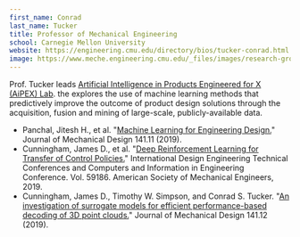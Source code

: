 ```yaml
---
first_name: Conrad
last_name: Tucker
title: Professor of Mechanical Engineering
school: Carnegie Mellon University
website: https://engineering.cmu.edu/directory/bios/tucker-conrad.html
image: https://www.meche.engineering.cmu.edu/_files/images/research-groups/tucker-group/conradt.png
---
```

Prof. Tucker leads [Artificial Intelligence in Products Engineered for X (AiPEX) Lab](https://www.meche.engineering.cmu.edu/faculty/aipex.html). the explores the use of machine learning methods that predictively improve the outcome of product design solutions through the acquisition, fusion and mining of large-scale, publicly-available data.
* Panchal, Jitesh H., et al. "[Machine Learning for Engineering Design.](https://asmedigitalcollection.asme.org/mechanicaldesign/article/141/11/110301/975227/Special-Issue-Machine-Learning-for-Engineering?)" Journal of Mechanical Design 141.11 (2019).
* Cunningham, James D., et al. "[Deep Reinforcement Learning for Transfer of Control Policies.](https://asmedigitalcollection.asme.org/IDETC-CIE/proceedings-abstract/IDETC-CIE2019/59186/V02AT03A003/1069764)" International Design Engineering Technical Conferences and Computers and Information in Engineering Conference. Vol. 59186. American Society of Mechanical Engineers, 2019.
* Cunningham, James D., Timothy W. Simpson, and Conrad S. Tucker. "[An investigation of surrogate models for efficient performance-based decoding of 3D point clouds.](https://asmedigitalcollection.asme.org/mechanicaldesign/article-abstract/141/12/121401/975226)" Journal of Mechanical Design 141.12 (2019).
